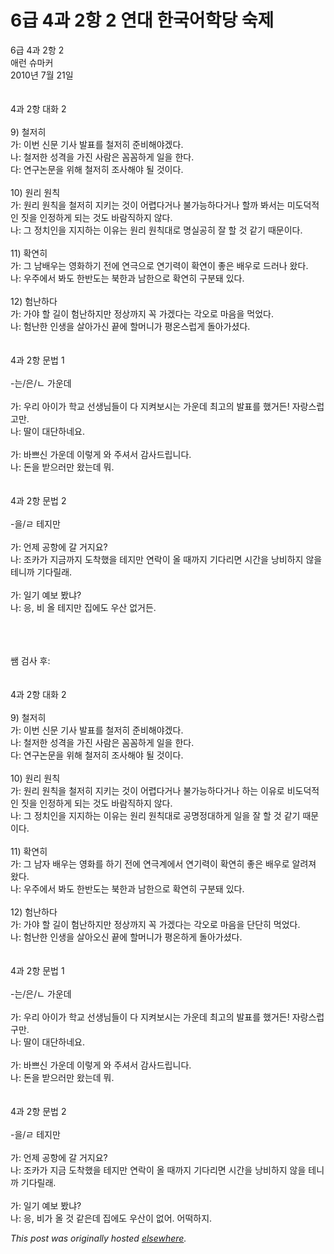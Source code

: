 # 6급 4과 2항 2 연대 한국어학당 숙제

<div>
<p>6급 4과 2항 2<br>애런 슈마커<br>2010년 7월 21일<br><br><br>4과 2항 대화 2<br><br>9) 철저히<br>가: 이번 신문 기사 발표를 철저히 준비해야겠다.<br>나: 철저한 성격을 가진 사람은 꼼꼼하게 일을 한다.<br>다: 연구논문을 위해 철저히 조사해야 될 것이다.<br><br>10) 원리 원칙<br>가: 원리 원칙을 철저히 지키는 것이 어렵다거나 불가능하다거나 할까 봐서는 미도덕적인 짓을 인정하게 되는 것도 바람직하지 않다.<br>나: 그 정치인을 지지하는 이유는 원리 원칙대로 명실공히 잘 할 것 같기 때문이다.<br><br>11) 확연히<br>가: 그 남배우는 영화하기 전에 연극으로 연기력이 확연이 좋은 배우로 드러나 왔다.<br>나: 우주에서 봐도 한반도는 북한과 남한으로 확연히 구분돼 있다.<br><br>12) 험난하다<br>가: 가야 할 길이 험난하지만 정상까지 꼭 가겠다는 각오로 마음을 먹었다.<br>나: 험난한 인생을 살아가신 끝에 할머니가 평온스럽게 돌아가셨다.<br><br><br>4과 2항 문법 1<br><br>-는/은/ㄴ 가운데<br><br>가: 우리 아이가 학교 선생님들이 다 지켜보시는 가운데 최고의 발표를 했거든! 자랑스럽고만.<br>나: 딸이 대단하네요.<br><br>가: 바쁘신 가운데 이렇게 와 주셔서 감사드립니다.<br>나: 돈을 받으러만 왔는데 뭐.<br><br><br>4과 2항 문법 2<br><br>-을/ㄹ 테지만<br><br>가: 언제 공항에 갈 거지요?<br>나: 조카가 지금까지 도착했을 테지만 연락이 올 때까지 기다리면 시간을 낭비하지 않을 테니까 기다릴래.<br><br>가: 일기 예보 봤냐?<br>나: 응, 비 올 테지만 집에도 우산 없거든.</p>
<div><br></div>
<div><br></div>
<div><br></div>
<div>쌤 검사 후:</div>
<div><br></div>
<div><br></div>
<div>4과 2항 대화 2<br><br>9) 철저히<br>가: 이번 신문 기사 발표를 철저히 준비해야겠다.<br>나: 철저한 성격을 가진 사람은 꼼꼼하게 일을 한다.<br>다: 연구논문을 위해 철저히 조사해야 될 것이다.<br><br>10) 원리 원칙<br>가: 원리 원칙을 철저히 지키는 것이 어렵다거나 불가능하다거나 하는 이유로 비도덕적인 짓을 인정하게 되는 것도 바람직하지 않다.<br>나: 그 정치인을 지지하는 이유는 원리 원칙대로 공명정대하게 일을 잘 할 것 같기 때문이다.<br><br>11) 확연히<br>가: 그 남자 배우는 영화를 하기 전에 연극계에서 연기력이 확연히 좋은 배우로 알려져 왔다.<br>나: 우주에서 봐도 한반도는 북한과 남한으로 확연히 구분돼 있다.<br><br>12) 험난하다<br>가: 가야 할 길이 험난하지만 정상까지 꼭 가겠다는 각오로 마음을 단단히 먹었다.<br>나: 험난한 인생을 살아오신 끝에 할머니가 평온하게 돌아가셨다.<br><br><br>4과 2항 문법 1<br><br>-는/은/ㄴ 가운데<br><br>가: 우리 아이가 학교 선생님들이 다 지켜보시는 가운데 최고의 발표를 했거든! 자랑스럽구만.<br>나: 딸이 대단하네요.<br><br>가: 바쁘신 가운데 이렇게 와 주셔서 감사드립니다.<br>나: 돈을 받으러만 왔는데 뭐.<br><br><br>4과 2항 문법 2<br><br>-을/ㄹ 테지만<br><br>가: 언제 공항에 갈 거지요?<br>나: 조카가 지금 도착했을 테지만 연락이 올 때까지 기다리면 시간을 낭비하지 않을 테니까 기다릴래.<br><br>가: 일기 예보 봤냐?<br>나: 응, 비가 올 것 같은데 집에도 우산이 없어. 어떡하지.</div>
</div>


*This post was originally hosted [elsewhere](http://planspace.blogspot.com/2010/07/6-4-2-2.html).*
